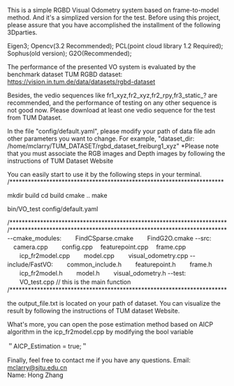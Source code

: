This is a simple RGBD Visual Odometry system based on frame-to-model method. And it's a simplized version for the test. Before using this project, please assure that you have accomplished the installment of the following 3Dparties.
  
  Eigen3; 
  Opencv(3.2 Recommended);
  PCL(point cloud library 1.2 Required);
  Sophus(old version);
  G2O(Recommended);

The performance of the presented VO system is evaluated by the benchmark dataset 
TUM RGBD dataset: https://vision.in.tum.de/data/datasets/rgbd-dataset 

Besides, the vedio sequences like 
fr1_xyz,fr2_xyz,fr2_rpy,fr3_static_? are recommended, and the performance of testing on any other sequence is not good now. Please download at least one vedio sequence for the test from TUM Dataset.

In the file "config/default.yaml", please modify your path of data file adn other parameters you want to change. For example, "dataset_dir: /home/mclarry/TUM_DATASET/rgbd_dataset_freiburg1_xyz" *Please note that you must associate the RGB images and Depth images by following the instructions of TUM Dataset Website

You can easily start to use it by the following steps in your terminal. /********************************************************************** 

mkdir build 
cd build 
cmake .. 
make

bin/VO_test config/default.yaml

/*********************************************************************** 
/*********************************************************************** 
--cmake_modules:
　　FindCSparse.cmake 
　　FindG2O.cmake 
--src:
 　camera.cpp 
　　config.cpp
 　featurepoint.cpp
 　frame.cpp 
　　icp_fr2model.cpp 
　　model.cpp 
　　visual_odometry.cpp 
--include/FastVO: 
　　common_include.h
　　featurepoint.h 
　　frame.h 
　　icp_fr2model.h 
　　model.h 
　　visual_odometry.h 
--test: 
　　VO_test.cpp                               // this is the main function 
  /***********************************************************************

the output_file.txt is located on your path of dataset. You can visualize the result by following the instructions of TUM dataset Website.

What's more, you can open the pose estimation method based on AICP algorithm in the icp_fr2model.cpp by modifying the bool variable 

＂AICP_Estimation = true;＂

Finally, feel free to contact me if you have any questions.
Email: mclarry@sjtu.edu.cn	
Name: Hong Zhang
